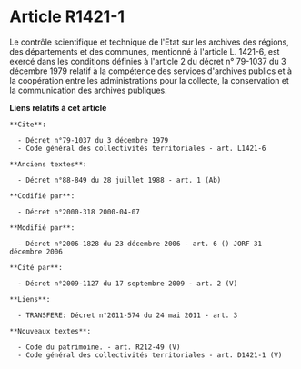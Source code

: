 # Article R1421-1

Le contrôle scientifique et technique de l'Etat sur les archives des régions, des départements et des communes, mentionné à
l'article L. 1421-6, est exercé dans les conditions définies à l'article 2 du décret n° 79-1037 du 3 décembre 1979 relatif à
la compétence des services d'archives publics et à la coopération entre les administrations pour la collecte, la conservation
et la communication des archives publiques.

**Liens relatifs à cet article**

	**Cite**:

	  - Décret n°79-1037 du 3 décembre 1979
	  - Code général des collectivités territoriales - art. L1421-6

	**Anciens textes**:

	  - Décret n°88-849 du 28 juillet 1988 - art. 1 (Ab)

	**Codifié par**:

	  - Décret n°2000-318 2000-04-07

	**Modifié par**:

	  - Décret n°2006-1828 du 23 décembre 2006 - art. 6 () JORF 31 décembre 2006

	**Cité par**:

	  - Décret n°2009-1127 du 17 septembre 2009 - art. 2 (V)

	**Liens**:

	  - TRANSFERE: Décret n°2011-574 du 24 mai 2011 - art. 3

	**Nouveaux textes**:

	  - Code du patrimoine. - art. R212-49 (V)
	  - Code général des collectivités territoriales - art. D1421-1 (V)

